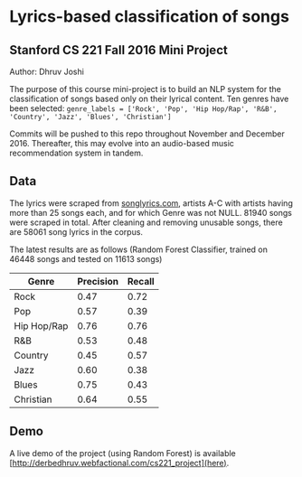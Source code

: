 # Lyrics-based classification of songs 
## Stanford CS 221 Fall 2016 Mini Project
Author: Dhruv Joshi

The purpose of this course mini-project is to build an NLP system for the classification of songs based only on their lyrical content. Ten genres have been selected: 
`genre_labels = ['Rock', 'Pop', 'Hip Hop/Rap', 'R&B', 'Country', 'Jazz', 'Blues', 'Christian']`

Commits will be pushed to this repo throughout November and December 2016. Thereafter, this may evolve into an audio-based music recommendation system in tandem.

## Data
The lyrics were scraped from [songlyrics.com](http://songlyrics.com), artists A-C with artists having more than 25 songs each, and for which Genre was not NULL. 81940 songs were scraped in total. After cleaning and removing unusable songs, there are 58061 song lyrics in the corpus.

The latest results are as follows (Random Forest Classifier, trained on 46448 songs and tested on 11613 songs)

| Genre       	| Precision       	| Recall         	|
|-------------	|-----------------	|----------------	|
| Rock        	| 0.47  			| 0.72 				|
| Pop			| 0.57  			| 0.39 				|
| Hip Hop/Rap   | 0.76  			| 0.76 				|
| R&B         	| 0.53 			 	| 0.48 				|
| Country     	| 0.45  			| 0.57 				|
| Jazz        	| 0.60   			| 0.38 				|
| Blues       	| 0.75  			| 0.43 				|
| Christian   	| 0.64 				| 0.55 				|


## Demo
A live demo of the project (using Random Forest) is available [http://derbedhruv.webfactional.com/cs221_project](here).
